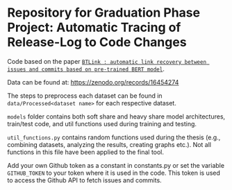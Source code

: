 # Repository for Graduation Phase Project: Automatic Tracing of Release-Log to Code Changes​
Code based on the paper [``BTLink : automatic link recovery between issues and commits based on pre-trained BERT model``](https://link.springer.com/article/10.1007/s10664-023-10342-7).

Data can be found at: https://zenodo.org/records/16454274

The steps to preprocess each dataset can be found in ``data/Processed<dataset name>`` for each respective dataset.

``models`` folder contains both soft share and heavy share model architectures, train/test code, and util functions used during training and testing.

``util_functions.py`` contains random functions used during the thesis (e.g., combining datasets, analyzing the results, creating graphs etc.). Not all functions in this file have been applied to the final tool.

Add your own Github token as a constant in constants.py or set the variable `GITHUB_TOKEN` to your token where it is used in the code.
This token is used to access the Github API to fetch issues and commits.
